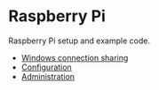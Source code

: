 # Raspberry Pi

Raspberry Pi setup and example code.

- [Windows connection sharing](doc/windows.md)
- [Configuration](doc/configuration)
- [Administration](doc/administration.md)
